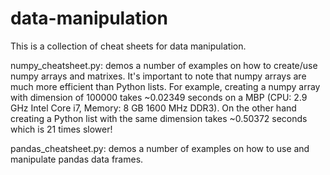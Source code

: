 # data-manipulation
This is a collection of cheat sheets for data manipulation.

numpy_cheatsheet.py: demos a number of examples on how to create/use numpy arrays and matrixes. It's important to note that numpy arrays are much more efficient than Python lists. For example, creating a numpy array with dimension of 100000 takes ~0.02349 seconds on a MBP (CPU: 2.9 GHz Intel Core i7, Memory: 8 GB 1600 MHz DDR3). On the other hand creating a Python list with the same dimension takes ~0.50372 seconds which is 21 times slower!

pandas_cheatsheet.py: demos a number of examples on how to use and manipulate pandas data frames.
